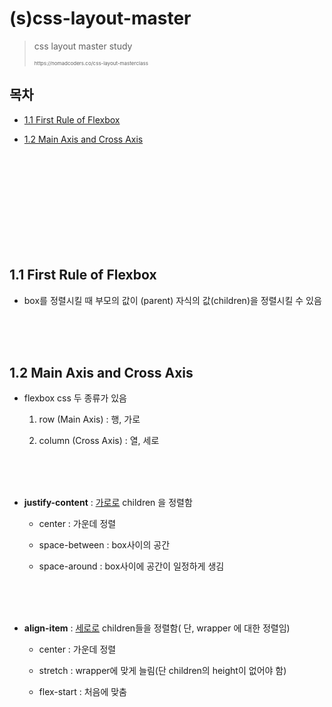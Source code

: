 

# (s)css-layout-master



>css layout master study
>
><p style="font-size:8px">https://nomadcoders.co/css-layout-masterclass</p>







## 목차



- [1.1 First Rule of Flexbox](#11-First-Rule-of-Flexbox)

- [1.2 Main Axis and Cross Axis](#12-Main-Axis-and-Cross-Axis)



<br/><br/><br/>
<br/><br/><br/>
<br/><br/><br/>



































## 1.1 First Rule of Flexbox

- box를 정렬시킬 때 부모의 값이 (parent) 자식의 값(children)을 정렬시킬 수 있음




<br/><br/><br/>



## 1.2 Main Axis and Cross Axis

- flexbox css 두 종류가 있음

  1. row (Main Axis) : 행, 가로

  2. column (Cross Axis) : 열, 세로


<br/><br/><br/>



- **justify-content** : <u>가로로</u> children 을 정렬함
  - center : 가운데 정렬
  
  - space-between : box사이의 공간
  
  - space-around : box사이에 공간이 일정하게 생김




<br/><br/><br/>



- **align-item** : <u>세로로</u> children들을 정렬함( 단, wrapper 에 대한 정렬임)
  - center : 가운데 정렬

  - stretch :  wrapper에 맞게 늘림(단 children의 height이 없어야 함)
  
  - flex-start : 처음에 맞춤







